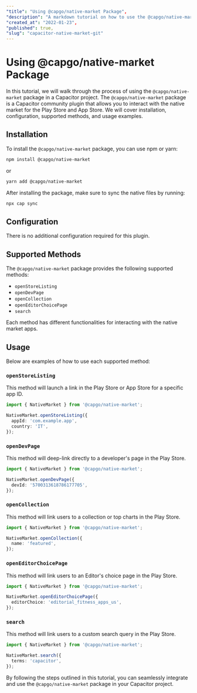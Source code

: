 ```yaml
---
"title": "Using @capgo/native-market Package",
"description": "A markdown tutorial on how to use the @capgo/native-market package, providing step-by-step instructions and code snippets for integrating and utilizing its features in a Capacitor project.",
"created_at": "2022-01-23",
"published": true,
"slug": "capacitor-native-market-git"
---
```


# Using @capgo/native-market Package

In this tutorial, we will walk through the process of using the `@capgo/native-market` package in a Capacitor project. The `@capgo/native-market` package is a Capacitor community plugin that allows you to interact with the native market for the Play Store and App Store. We will cover installation, configuration, supported methods, and usage examples.

## Installation

To install the `@capgo/native-market` package, you can use npm or yarn:

```bash
npm install @capgo/native-market
```

or

```bash
yarn add @capgo/native-market
```

After installing the package, make sure to sync the native files by running:

```bash
npx cap sync
```

## Configuration

There is no additional configuration required for this plugin.

## Supported Methods

The `@capgo/native-market` package provides the following supported methods:

- `openStoreListing`
- `openDevPage`
- `openCollection`
- `openEditorChoicePage`
- `search`

Each method has different functionalities for interacting with the native market apps.

## Usage

Below are examples of how to use each supported method:

### `openStoreListing`

This method will launch a link in the Play Store or App Store for a specific app ID.

```typescript
import { NativeMarket } from '@capgo/native-market';

NativeMarket.openStoreListing({
  appId: 'com.example.app',
  country: 'IT',
});
```

### `openDevPage`

This method will deep-link directly to a developer's page in the Play Store.

```typescript
import { NativeMarket } from '@capgo/native-market';

NativeMarket.openDevPage({
  devId: '5700313618786177705',
});
```

### `openCollection`

This method will link users to a collection or top charts in the Play Store.

```typescript
import { NativeMarket } from '@capgo/native-market';

NativeMarket.openCollection({
  name: 'featured',
});
```

### `openEditorChoicePage`

This method will link users to an Editor's choice page in the Play Store.

```typescript
import { NativeMarket } from '@capgo/native-market';

NativeMarket.openEditorChoicePage({
  editorChoice: 'editorial_fitness_apps_us',
});
```

### `search`

This method will link users to a custom search query in the Play Store.

```typescript
import { NativeMarket } from '@capgo/native-market';

NativeMarket.search({
  terms: 'capacitor',
});
```

By following the steps outlined in this tutorial, you can seamlessly integrate and use the `@capgo/native-market` package in your Capacitor project.